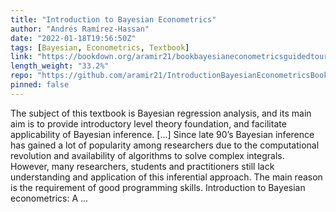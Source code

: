 ```yaml
---
title: "Introduction to Bayesian Econometrics"
author: "Andrés Ramírez-Hassan"
date: "2022-01-18T19:56:50Z"
tags: [Bayesian, Econometrics, Textbook]
link: "https://bookdown.org/aramir21/bookbayesianeconometricsguidedtour/"
length_weight: "33.2%"
repo: "https://github.com/aramir21/IntroductionBayesianEconometricsBook"
pinned: false
---
```


The subject of this textbook is Bayesian regression analysis, and its main aim is to provide introductory level theory foundation, and facilitate applicability of Bayesian inference. [...] Since late 90’s Bayesian inference has gained a lot of popularity among researchers due to the computational revolution and availability of algorithms to solve complex integrals. However, many researchers, students and practitioners still lack understanding and application of this inferential approach. The main reason is the requirement of good programming skills. Introduction to Bayesian econometrics: A ...
